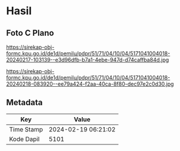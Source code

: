 # Hasil

## Foto C Plano

https://sirekap-obj-formc.kpu.go.id/de1d/pemilu/pdpr/51/71/04/10/04/5171041004018-20240217-103139--e3d96dfb-b7a1-4ebe-947d-d74caffba84d.jpg

https://sirekap-obj-formc.kpu.go.id/de1d/pemilu/pdpr/51/71/04/10/04/5171041004018-20240218-083920--ee79a424-f2aa-40ca-8f80-dec97e2c0d30.jpg


## Metadata

| Key        | Value               |
| ---------- | ------------------- |
| Time Stamp | 2024-02-19 06:21:02 |
| Kode Dapil | 5101                |




